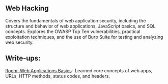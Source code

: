 ## Web Hacking
Covers the fundamentals of web application security, including the structure and behavior of web applications, JavaScript basics, and SQL concepts. Explores the OWASP Top Ten vulnerabilities, practical exploitation techniques, and the use of Burp Suite for testing and analyzing web security.

## Write-ups:
[Room: Web Applications Basics](Web_App.md)- Learned core concepts of web apps, URLs, HTTP methods, status codes, and headers.

